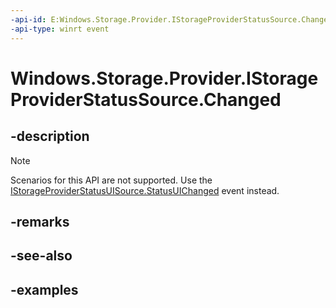 ```yaml
---
-api-id: E:Windows.Storage.Provider.IStorageProviderStatusSource.Changed
-api-type: winrt event
---
```


# Windows.Storage.Provider.IStorageProviderStatusSource.Changed

<!--
event Windows.Foundation.TypedEventHandler<Windows.Storage.Provider.IStorageProviderStatusSource,object> Changed;
-->

## -description

> [!NOTE]
> Scenarios for this API are not supported. Use the [IStorageProviderStatusUISource.StatusUIChanged](istorageproviderstatusuisource_statusuichanged.md) event instead.

## -remarks

## -see-also

## -examples

